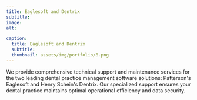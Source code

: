 ```yaml
---
title: Eaglesoft and Dentrix
subtitle: 
image:
alt: 

caption:
  title: Eaglesoft and Dentrix
  subtitle: 
  thumbnail: assets/img/portfolio/8.png
---
```

We provide comprehensive technical support and maintenance services for the two leading dental practice management software solutions: Patterson's Eaglesoft and Henry Schein's Dentrix. Our specialized support ensures your dental practice maintains optimal operational efficiency and data security.
